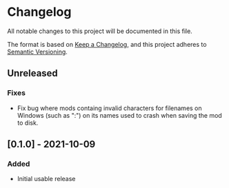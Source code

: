 # Changelog

All notable changes to this project will be documented in this file.

The format is based on [Keep a Changelog](https://keepachangelog.com/en/1.0.0/),
and this project adheres to [Semantic Versioning](https://semver.org/spec/v2.0.0.html).

## Unreleased

### Fixes
- Fix bug where mods containg invalid characters for filenames on Windows (such as ":")
  on its names used to crash when saving the mod to disk.

## [0.1.0] - 2021-10-09

### Added
- Initial usable release
